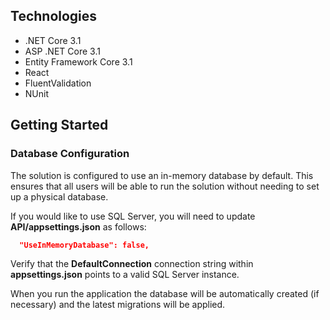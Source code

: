 ## Technologies
* .NET Core 3.1
* ASP .NET Core 3.1
* Entity Framework Core 3.1
* React
* FluentValidation
* NUnit

## Getting Started

### Database Configuration

The solution is configured to use an in-memory database by default. This ensures that all users will be able to run the solution without needing to set up a physical database.

If you would like to use SQL Server, you will need to update **API/appsettings.json** as follows:

```json
  "UseInMemoryDatabase": false,
```

Verify that the **DefaultConnection** connection string within **appsettings.json** points to a valid SQL Server instance. 

When you run the application the database will be automatically created (if necessary) and the latest migrations will be applied.